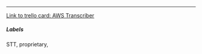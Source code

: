 

---

[Link to trello card: AWS Transcriber](https://trello.com/c/KQ3AAdbY)

##### Labels

STT, proprietary, 